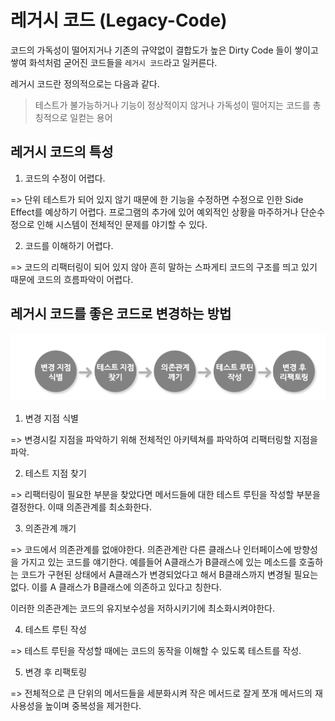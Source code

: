 # 레거시 코드 (Legacy-Code)

코드의 가독성이 떨어지거나 기존의 규약없이 결합도가 높은 Dirty Code 들이 쌓이고 쌓여 화석처럼 굳어진 코드들을
`레거시 코드`라고 일커른다.

레거시 코드란 정의적으로는 다음과 같다.

> 테스트가 불가능하거나 기능이 정상적이지 않거나 가독성이 떨어지는 코드를 총칭적으로 일컫는 용어


## 레거시 코드의 특성

1. 코드의 수정이 어렵다.

=> 단위 테스트가 되어 있지 않기 때문에 한 기능을 수정하면 수정으로 인한 Side Effect를 예상하기 어렵다. 프로그램의 추가에 있어
예외적인 상황을 마주하거나 단순수정으로 인해 시스템이 전체적인 문제를 야기할 수 있다.

2. 코드를 이해하기 어렵다.

=> 코드의 리팩터링이 되어 있지 않아 흔히 말하는 스파게티 코드의 구조를 띄고 있기 때문에 코드의 흐름파악이 어렵다.

## 레거시 코드를 좋은 코드로 변경하는 방법

![img.png](../TIL-img/legacy_code.png)

1. 변경 지점 식별

=> 변경시킬 지점을 파악하기 위해 전체적인 아키텍쳐를 파악하여 리팩터링할 지점을 파악.

2. 테스트 지점 찾기

=> 리팩터링이 필요한 부분을 찾았다면 메서드들에 대한 테스트 루틴을 작성할 부분을 결정한다. 이때 의존관계를 최소화한다.

3. 의존관계 깨기

=> 코드에서 의존관계를 없애야한다. 의존관계란 다른 클래스나 인터페이스에 방향성을 가지고 있는 코드를 얘기한다.
예를들어 A클래스가 B클래스에 있는 메소드를 호출하는 코드가 구현된 상태에서 A클래스가 변경되었다고 해서 B클래스까지 변경될
필요는 없다. 이를 A 클래스가 B클래스에 의존하고 있다고 칭한다.

이러한 의존관계는 코드의 유지보수성을 저하시키기에 최소화시켜야한다.

4. 테스트 루틴 작성

=> 테스트 루틴을 작성할 때에는 코드의 동작을 이해할 수 있도록 테스트를 작성.

5. 변경 후 리팩토링

=> 전체적으로 큰 단위의 메서드들을 세분화시켜 작은 메서드로 잘게 쪼개 메서드의 재사용성을 높이며 중복성을 제거한다.